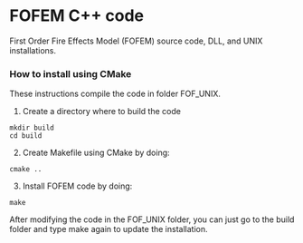 # FOFEM C++ code
First Order Fire Effects Model (FOFEM) source code, DLL, and UNIX installations.

### How to install using CMake
These instructions compile the code in folder FOF_UNIX.

1. Create a directory where to build the code
```
mkdir build
cd build
```
2. Create Makefile using CMake by doing:
```
cmake ..
```
3. Install FOFEM code by doing:
```
make
```

After modifying the code in the FOF_UNIX folder, you can just go to the build folder and type make again to update the installation.
